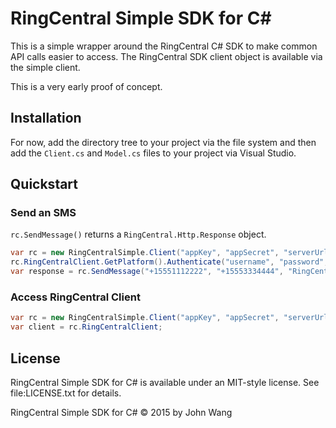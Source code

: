 # RingCentral Simple SDK for C#

This is a simple wrapper around the RingCentral C# SDK to make common API calls easier to access. The RingCentral SDK client object is available via the simple client.

This is a very early proof of concept.

## Installation

For now, add the directory tree to your project via the file system and then add the `Client.cs` and `Model.cs` files to your project via Visual Studio.

## Quickstart

### Send an SMS

`rc.SendMessage()` returns a `RingCentral.Http.Response` object.

```csharp
var rc = new RingCentralSimple.Client("appKey", "appSecret", "serverUrl");
rc.RingCentralClient.GetPlatform().Authenticate("username", "password", "ext", true);
var response = rc.SendMessage("+15551112222", "+15553334444", "RingCentral SMS from C#");
```

### Access RingCentral Client

```csharp
var rc = new RingCentralSimple.Client("appKey", "appSecret", "serverUrl");
var client = rc.RingCentralClient;
```

## License

RingCentral Simple SDK for C# is available under an MIT-style license. See file:LICENSE.txt for details.

RingCentral Simple SDK for C# &copy; 2015 by John Wang